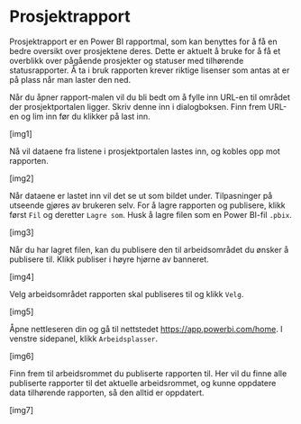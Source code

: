 # Prosjektrapport

Prosjektrapport er en Power BI rapportmal, som kan benyttes for å få en bedre oversikt over prosjektene deres. Dette er aktuelt å bruke for å få et overblikk over pågående prosjekter og statuser med tilhørende statusrapporter. Å ta i bruk rapporten krever riktige lisenser som antas at er på plass når man laster den ned.

Når du åpner rapport-malen vil du bli bedt om å fylle inn URL-en til området der prosjektportalen ligger. Skriv denne inn i dialogboksen. Finn frem URL-en og lim inn før du klikker på last inn.

[img1]

Nå vil dataene fra listene i prosjektportalen lastes inn, og kobles opp mot rapporten.

[img2]

Når dataene er lastet inn vil det se ut som bildet under. Tilpasninger på utseende gjøres av brukeren selv. For å lagre rapporten og publisere, klikk først `Fil` og deretter `Lagre som`. Husk å lagre filen som en Power BI-fil `.pbix`.

[img3]

Når du har lagret filen, kan du publisere den til arbeidsområdet du ønsker å publisere til. Klikk publiser i høyre hjørne av banneret.

[img4]

Velg arbeidsområdet rapporten skal publiseres til og klikk `Velg`.

[img5]

Åpne nettleseren din og gå til nettstedet <https://app.powerbi.com/home>. I venstre sidepanel, klikk `Arbeidsplasser`.

[img6]

Finn frem til arbeidsrommet du publiserte rapporten til. Her vil du finne alle publiserte rapporter til det aktuelle arbeidsrommet, og kunne oppdatere data tilhørende rapporten, så den alltid er oppdatert.

[img7]
